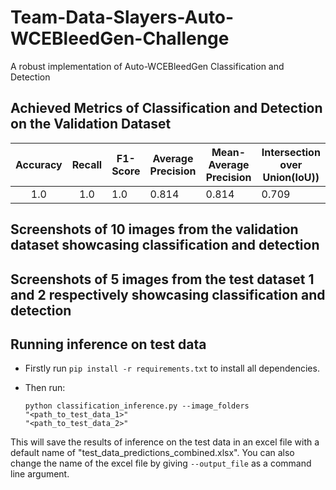 # Team-Data-Slayers-Auto-WCEBleedGen-Challenge
A robust implementation of Auto-WCEBleedGen Classification and Detection

## Achieved Metrics of Classification and Detection on the Validation Dataset

| Accuracy | Recall | F1-Score | Average Precision | Mean-Average Precision | Intersection over Union(IoU)) |
|:--------:|:------:|----------|-------------------|------------------------|-------------------------------|
|    1.0   |   1.0  | 1.0      | 0.814             | 0.814                  | 0.709                         |

## Screenshots of 10 images from the validation dataset showcasing classification and detection

## Screenshots of 5 images from the test dataset 1 and 2 respectively showcasing classification and detection

## Running inference on test data

- Firstly run <code>pip install -r requirements.txt</code> to install all dependencies.
- Then run:
  
  <code>python classification_inference.py --image_folders "<path_to_test_data_1>" "<path_to_test_data_2>"</code>

This will save the results of inference on the test data in an excel file with a default name of "test_data_predictions_combined.xlsx". You can also change the name of the excel file by giving <code>--output_file</code> as a command line argument.
